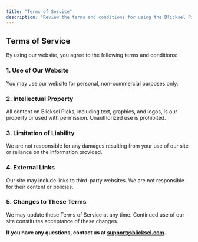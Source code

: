 ```yaml
---
title: "Terms of Service"
description: "Review the terms and conditions for using the Blicksel Picks website and services."
---
```


## Terms of Service

By using our website, you agree to the following terms and conditions:

### 1. Use of Our Website
You may use our website for personal, non-commercial purposes only.

### 2. Intellectual Property
All content on Blicksel Picks, including text, graphics, and logos, is our property or used with permission. Unauthorized use is prohibited.

### 3. Limitation of Liability
We are not responsible for any damages resulting from your use of our site or reliance on the information provided.

### 4. External Links
Our site may include links to third-party websites. We are not responsible for their content or policies.

### 5. Changes to These Terms
We may update these Terms of Service at any time. Continued use of our site constitutes acceptance of these changes.

**If you have any questions, contact us at [support@blicksel.com](mailto:support@blicksel.com).**
